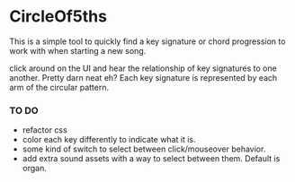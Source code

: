 # CircleOf5ths

This is a simple tool to quickly find a key signature or chord progression
to work with when starting a new song. 

click around on the UI and hear the relationship of key signatures to one another.  Pretty darn neat eh?
Each key signature is represented by each arm of the circular pattern. 





### TO DO 

*  refactor css 
*  color each key differently to indicate what it is.  
*  some kind of switch to select between click/mouseover behavior.  
*  add extra sound assets with a way to select between them.  Default is organ.  


 




